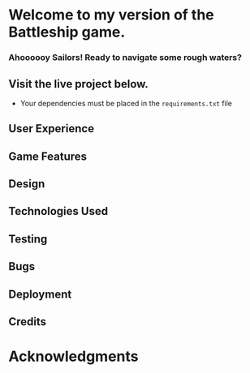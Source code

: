 # Welcome to my version of the Battleship game.

### Ahoooooy Sailors! Ready to navigate some rough waters? 

####

## Visit the live project below.

* Your dependencies must be placed in the `requirements.txt` file

## User Experience

 
## Game Features


## Design

## Technologies Used

## Testing

## Bugs

## Deployment

## Credits

# Acknowledgments